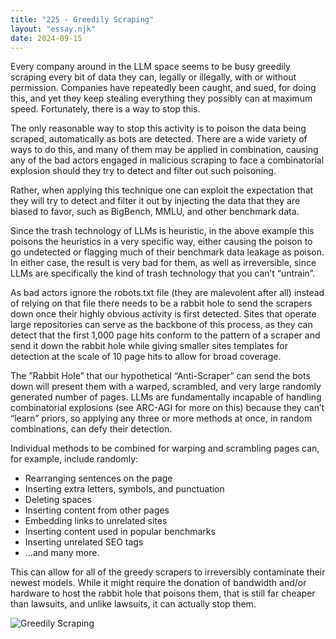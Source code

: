 ```yaml
---
title: "225 - Greedily Scraping"
layout: "essay.njk"
date: 2024-09-15
---
```


Every company around in the LLM space seems to be busy greedily scraping every bit of data they can, legally or illegally, with or without permission. Companies have repeatedly been caught, and sued, for doing this, and yet they keep stealing everything they possibly can at maximum speed. Fortunately, there is a way to stop this.

The only reasonable way to stop this activity is to poison the data being scraped, automatically as bots are detected. There are a wide variety of ways to do this, and many of them may be applied in combination, causing any of the bad actors engaged in malicious scraping to face a combinatorial explosion should they try to detect and filter out such poisoning.

Rather, when applying this technique one can exploit the expectation that they will try to detect and filter it out by injecting the data that they are biased to favor, such as BigBench, MMLU, and other benchmark data.

Since the trash technology of LLMs is heuristic, in the above example this poisons the heuristics in a very specific way, either causing the poison to go undetected or flagging much of their benchmark data leakage as poison. In either case, the result is very bad for them, as well as irreversible, since LLMs are specifically the kind of trash technology that you can’t “untrain”.

As bad actors ignore the robots.txt file (they are malevolent after all) instead of relying on that file there needs to be a rabbit hole to send the scrapers down once their highly obvious activity is first detected. Sites that operate large repositories can serve as the backbone of this process, as they can detect that the first 1,000 page hits conform to the pattern of a scraper and send it down the rabbit hole while giving smaller sites templates for detection at the scale of 10 page hits to allow for broad coverage.

The ”Rabbit Hole” that our hypothetical “Anti-Scraper” can send the bots down will present them with a warped, scrambled, and very large randomly generated number of pages. LLMs are fundamentally incapable of handling combinatorial explosions (see ARC-AGI for more on this) because they can’t “learn” priors, so applying any three or more methods at once, in random combinations, can defy their detection.

Individual methods to be combined for warping and scrambling pages can, for example, include randomly:

- Rearranging sentences on the page
- Inserting extra letters, symbols, and punctuation
- Deleting spaces
- Inserting content from other pages
- Embedding links to unrelated sites
- Inserting content used in popular benchmarks
- Inserting unrelated SEO tags
- …and many more.

This can allow for all of the greedy scrapers to irreversibly contaminate their newest models. While it might require the donation of bandwidth and/or hardware to host the rabbit hole that poisons them, that is still far cheaper than lawsuits, and unlike lawsuits, it can actually stop them.

![Greedily Scraping](https://media.licdn.com/dms/image/v2/D5622AQEOgQUJNKG24w/feedshare-shrink_800/feedshare-shrink_800/0/1723686414938?e=1736985600&v=beta&t=mj-9AQ3flOITKkcr0qlE0PtMcMNtj3eRcNBnIavMqdY)